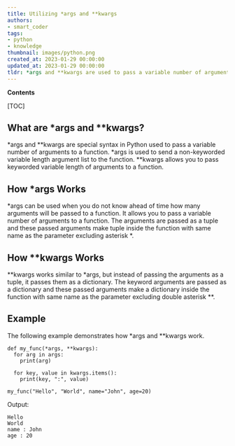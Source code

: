 ```yaml
---
title: Utilizing *args and **kwargs
authors:
- smart_coder
tags:
- python
- knowledge
thumbnail: images/python.png
created_at: 2023-01-29 00:00:00
updated_at: 2023-01-29 00:00:00
tldr: *args and **kwargs are used to pass a variable number of arguments to a function in Python.
---
```


**Contents**

[TOC]

## What are *args and **kwargs?
*args and **kwargs are special syntax in Python used to pass a variable number of arguments to a function. *args is used to send a non-keyworded variable length argument list to the function. **kwargs allows you to pass keyworded variable length of arguments to a function. 

## How *args Works
*args can be used when you do not know ahead of time how many arguments will be passed to a function. It allows you to pass a variable number of arguments to a function. The arguments are passed as a tuple and these passed arguments make tuple inside the function with same name as the parameter excluding asterisk *.

## How **kwargs Works
**kwargs works similar to *args, but instead of passing the arguments as a tuple, it passes them as a dictionary. The keyword arguments are passed as a dictionary and these passed arguments make a dictionary inside the function with same name as the parameter excluding double asterisk **.

## Example
The following example demonstrates how *args and **kwargs work.

```
def my_func(*args, **kwargs):
  for arg in args:
    print(arg)
  
  for key, value in kwargs.items():
    print(key, ":", value)
  
my_func("Hello", "World", name="John", age=20)
```

Output:

```
Hello
World
name : John
age : 20
```
